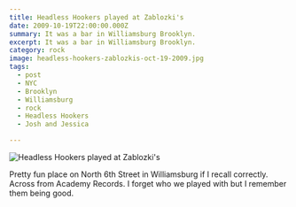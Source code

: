 ```yaml
---
title: Headless Hookers played at Zablozki's
date: 2009-10-19T22:00:00.000Z
summary: It was a bar in Williamsburg Brooklyn.
excerpt: It was a bar in Williamsburg Brooklyn.
category: rock
image: headless-hookers-zablozkis-oct-19-2009.jpg
tags:
  - post 
  - NYC
  - Brooklyn
  - Williamsburg
  - rock
  - Headless Hookers
  - Josh and Jessica

---
```


![Headless Hookers played at Zablozki's](/static/img/rock/headless-hookers-zablozkis-oct-19-2009.jpg "Headless Hookers played at Zablozki's")

Pretty fun place on North 6th Street in Williamsburg if I recall correctly. Across from Academy Records. I forget who we played with but I remember them being good.
